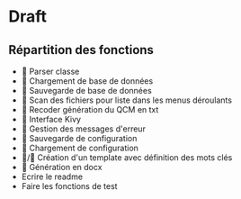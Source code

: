 # Draft

## Répartition des fonctions

- 💙 Parser classe
- 💙 Chargement de base de données
- 💙 Sauvegarde de base de données
- 💙 Scan des fichiers pour liste dans les menus déroulants
- 💙 Recoder génération du QCM en txt
- 💜 Interface Kivy
- 💜 Gestion des messages d'erreur
- 💜 Sauvegarde de configuration
- 💜 Chargement de configuration
- 💙/💜 Création d'un template avec définition des mots clés
- 💙 Génération en docx
- Ecrire le readme
- Faire les fonctions de test